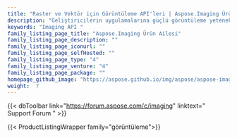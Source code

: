 ```yaml
---
title: "Raster ve Vektör için Görüntüleme API'leri | Aspose.Imaging Ürün Ailesi"
description: "Geliştiricilerin uygulamalarına güçlü görüntüleme yetenekleri eklemek için ihtiyaç duyduğu .NET ve Java kitaplıklarını indirin."
keywords: "Imaging API "
family_listing_page_title: "Aspose.Imaging Ürün Ailesi"
family_listing_page_description: ""
family_listing_page_iconurl: ""
family_listing_page_selfHosted: ""
family_listing_page_type: "4"
family_listing_page_venture: "4"
family_listing_page_package: ""
homepage_github_image: "https://aspose.github.io/img/aspose/aspose-imaging.png"
weight:  7
---
```


{{< dbToolbar link="https://forum.aspose.com/c/imaging" linktext=" Support Forum " >}}

{{< ProductListingWrapper family="görüntüleme">}}

